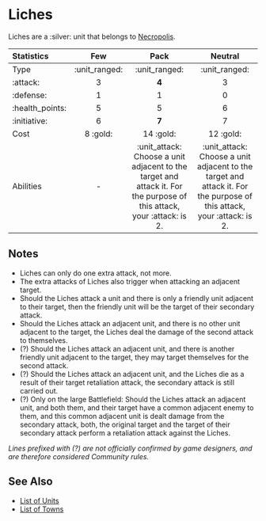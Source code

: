 # Liches

Liches are a :silver: unit that belongs to [Necropolis](../towns/necropolis.md).

| Statistics | Few | Pack | Neutral |
| :--- | :---: | :---: | :---: |
| Type | :unit_ranged: | :unit_ranged: | :unit_ranged: |
| :attack: | 3 | **4** | 3 |
| :defense: | 1 | 1 | 0 |
| :health_points: | 5 | 5 | 6 |
| :initiative: | 6 | **7** | 7 |
| Cost | 8 :gold: | 14 :gold: | 12 :gold: |
| Abilities | - | :unit_attack: Choose a unit adjacent to the target and attack it. For the purpose of this attack, your :attack: is 2. | :unit_attack: Choose a unit adjacent to the target and attack it. For the purpose of this attack, your :attack: is 2. |


## Notes

- Liches can only do one extra attack, not more.
- The extra attacks of Liches also trigger when attacking an adjacent target.
- Should the Liches attack a unit and there is only a friendly unit adjacent to their target, then the friendly unit will be the target of their secondary attack.
- Should the Liches attack an adjacent unit, and there is no other unit adjacent to the target, the Liches deal the damage of the second attack to themselves.
- (?) Should the Liches attack an adjacent unit, and there is another friendly unit adjacent to the target, they may target themselves for the second attack.
- (?) Should the Liches attack an adjacent unit, and the Liches die as a result of their target retaliation attack, the secondary attack is still carried out.
- (?) Only on the large Battlefield: Should the Liches attack an adjacent unit, and both them, and their target have a common adjacent enemy to them, and this common adjacent unit is dealt damage from the secondary attack, both, the original target and the target of their secondary attack perform a retaliation attack against the Liches.

*Lines prefixed with (?) are not officially confirmed by game designers, and are therefore considered Community rules.*


## See Also

- [List of Units](../units.md)
- [List of Towns](../towns.md)
